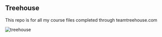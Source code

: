 ## Treehouse

This repo is for all my course files completed through teamtreehouse.com

![treehouse](https://user-images.githubusercontent.com/67144794/86949360-d26a1980-c14e-11ea-8b58-9e11c87442c8.jpg)
